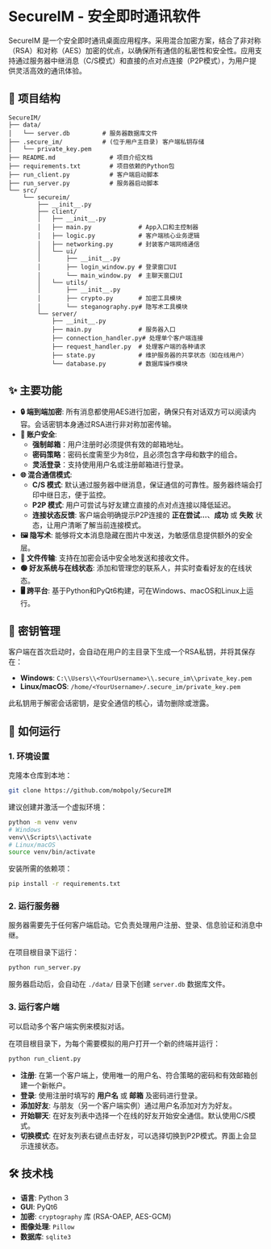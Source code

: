 # SecureIM - 安全即时通讯软件

SecureIM 是一个安全即时通讯桌面应用程序。采用混合加密方案，结合了非对称（RSA）和对称（AES）加密的优点，以确保所有通信的私密性和安全性。应用支持通过服务器中继消息（C/S模式）和直接的点对点连接（P2P模式），为用户提供灵活高效的通讯体验。

## 📂 项目结构

```
SecureIM/
├── data/
│   └── server.db         # 服务器数据库文件
├── .secure_im/           # (位于用户主目录) 客户端私钥存储
│   └── private_key.pem
├── README.md               # 项目介绍文档
├── requirements.txt        # 项目依赖的Python包
├── run_client.py           # 客户端启动脚本
├── run_server.py           # 服务器启动脚本
└── src/
    └── secureim/
        ├── __init__.py
        ├── client/
        │   ├── __init__.py
        │   ├── main.py             # App入口和主控制器
        │   ├── logic.py            # 客户端核心业务逻辑
        │   ├── networking.py       # 封装客户端网络通信
        │   └── ui/
        │       ├── __init__.py
        │       ├── login_window.py # 登录窗口UI
        │       └── main_window.py  # 主聊天窗口UI
        │   └── utils/
        │       ├── __init__.py
        │       ├── crypto.py       # 加密工具模块
        │       └── steganography.py# 隐写术工具模块
        └── server/
            ├── __init__.py
            ├── main.py             # 服务器入口
            ├── connection_handler.py# 处理单个客户端连接
            ├── request_handler.py  # 处理客户端的各种请求
            ├── state.py            # 维护服务器的共享状态（如在线用户）
            └── database.py         # 数据库操作模块

```

## ✨ 主要功能

- **🔒 端到端加密**: 所有消息都使用AES进行加密，确保只有对话双方可以阅读内容。会话密钥本身通过RSA进行非对称加密传输。
- **👥 账户安全**:
    - **强制邮箱**：用户注册时必须提供有效的邮箱地址。
    - **密码策略**：密码长度需至少为8位，且必须包含字母和数字的组合。
    - **灵活登录**：支持使用用户名或注册邮箱进行登录。
- **🌐 混合通信模式**:
    - **C/S 模式**: 默认通过服务器中继消息，保证通信的可靠性。服务器终端会打印中继日志，便于监控。
    - **P2P 模式**: 用户可尝试与好友建立直接的点对点连接以降低延迟。
    - **连接状态反馈**: 客户端会明确提示P2P连接的 **正在尝试...**、**成功** 或 **失败** 状态，让用户清晰了解当前连接模式。
- **🖼️ 隐写术**: 能够将文本消息隐藏在图片中发送，为敏感信息提供额外的安全层。
- **📄 文件传输**: 支持在加密会话中安全地发送和接收文件。
- **🟢 好友系统与在线状态**: 添加和管理您的联系人，并实时查看好友的在线状态。
- **🖥️ 跨平台**: 基于Python和PyQt6构建，可在Windows、macOS和Linux上运行。

## 🔑 密钥管理

客户端在首次启动时，会自动在用户的主目录下生成一个RSA私钥，并将其保存在：
- **Windows**: `C:\\Users\\<YourUsername>\\.secure_im\\private_key.pem`
- **Linux/macOS**: `/home/<YourUsername>/.secure_im/private_key.pem`

此私钥用于解密会话密钥，是安全通信的核心，请勿删除或泄露。

## 🚀 如何运行

### 1. 环境设置

克隆本仓库到本地：
```bash
git clone https://github.com/mobpoly/SecureIM
```

建议创建并激活一个虚拟环境：
```bash
python -m venv venv
# Windows
venv\\Scripts\\activate
# Linux/macOS
source venv/bin/activate
```

安装所需的依赖项：
```bash
pip install -r requirements.txt
```

### 2. 运行服务器

服务器需要先于任何客户端启动。它负责处理用户注册、登录、信息验证和消息中继。

在项目根目录下运行：
```bash
python run_server.py
```
服务器启动后，会自动在 `./data/` 目录下创建 `server.db` 数据库文件。

### 3. 运行客户端

可以启动多个客户端实例来模拟对话。

在项目根目录下，为每个需要模拟的用户打开一个新的终端并运行：
```bash
python run_client.py
```

- **注册**: 在第一个客户端上，使用唯一的用户名、符合策略的密码和有效邮箱创建一个新帐户。
- **登录**: 使用注册时填写的 **用户名** 或 **邮箱** 及密码进行登录。
- **添加好友**: 与朋友（另一个客户端实例）通过用户名添加对方为好友。
- **开始聊天**: 在好友列表中选择一个在线的好友开始安全通信。默认使用C/S模式。
- **切换模式**: 在好友列表右键点击好友，可以选择切换到P2P模式。界面上会显示连接状态。

## 🛠️ 技术栈

- **语言**: Python 3
- **GUI**: PyQt6
- **加密**: `cryptography` 库 (RSA-OAEP, AES-GCM)
- **图像处理**: `Pillow`
- **数据库**: `sqlite3`
